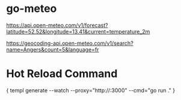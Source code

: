 # go-meteo

https://api.open-meteo.com/v1/forecast?latitude=52.52&longitude=13.41&current=temperature_2m

https://geocoding-api.open-meteo.com/v1/search?name=Angers&count=5&language=fr

# Hot Reload Command

{ templ generate --watch --proxy="http://:3000" --cmd="go run ." }
